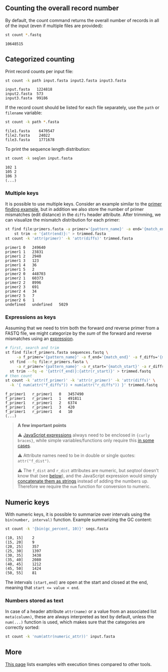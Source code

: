 ## Counting the overall record number

By default, the count command returns the overall number of records in all
of the input (even if multiple files are provided):

```bash
st count *.fastq
```

```
10648515
```

## Categorized counting


Print record counts per input file:

```bash
st count -k path input.fasta input2.fasta input3.fasta
```

```
input.fasta   1224818
input2.fasta  573
input3.fasta  99186
```

If the record count should be listed for each file separately, use the `path` or `filename`
variable:

```bash
st count -k path *.fasta
```
```
file1.fasta    6470547
file2.fasta    24022
file3.fasta    1771678
```

To print the sequence length distribution:

```bash
st count -k seqlen input.fasta
```
```
102 1
105 2
106 3
(...)
```

### Multiple keys

It is possible to use multiple keys.
Consider an example similar to the [primer finding example](find.md#multiple-patterns),
but in addition we also store the number of primer mismatches (edit distance)
in the `diffs` header attribute.
After trimming, we can visualize the mismatch distribution for each primer:

```bash
st find file:primers.fasta -a primer='{pattern_name}' -a end='{match_end}' -a diffs='{match_diffs}' sequences.fasta |
    st trim -e '{attr(end)}:' > trimmed.fasta
st count -k 'attr(primer)' -k 'attr(diffs)' trimmed.fasta
```
```
primer1	0	249640
primer1	1	23831
primer1	2	2940
primer1	3	123
primer1	4	36
primer1	5	2
primer2	0	448703
primer2	1	60373
primer2	2	8996
primer2	3	691
primer2	4	34
primer2	5	7
primer2	6	1
undefined	undefined	5029
```

### Expressions as keys

Assuming that we need to trim both the forward *and* reverse primer from a FASTQ
file, we might categorize by the *sum* of the forward and reverse mismatches
using an [expression](expressions.md).

```bash
# first, search and trim
st find file:f_primers.fasta sequences.fastq \
     -a f_primer='{pattern_name}' -a f_end='{match_end}' -a f_diffs='{match_diffs}' |
  st find --fq file:r_primers.fasta \
     -a r_primer='{pattern_name}' -a r_start='{match_start}' -a r_diffs='{match_diffs}' |
  st trim --fq -e '{attr(f_end)}:{attr(r_start)}' > trimmed.fastq
# then count
st count -k 'attr(f_primer)' -k 'attr(r_primer)' -k 'attr(diffs)' \
  -k '{ num(attr("f_diffs")) + num(attr("r_diffs")) }' trimmed.fastq
```
```
f_primer1	r_primer1	0	3457490
f_primer1	r_primer1	1	491811
f_primer1	r_primer1	2	6374
f_primer1	r_primer1	3	420
f_primer1	r_primer1	4	10
(...)
```

> **A few important points**
>
> ⚠ [JavaScript expressions](expressions.md) always need to be enclosed in
> `{curly braces}`, while simple variables/functions only require this
>  [in some cases](variables.md#use-of-braces).
>
> ⚠ Attribute names need to be in double or single quotes: `attr("f_dist")`.
>
> ⚠ The `f_dist` and `r_dist` attributes are numeric, but *seqtool* doesn't know
> that (see [below](#numbers-stored-as-text)), and the JavaScript expression would simply
> [concatenate them as strings](https://developer.mozilla.org/en-US/docs/Web/JavaScript/Language_overview#strings)
> instead of adding the numbers up. Therefore we require the `num` function
> for conversion to numeric.

## Numeric keys

With numeric keys, it is possible to summarize over intervals using the 
`bin(number, interval)` function. Example summarizing the GC content:

```bash
st count -k '{bin(gc_percent, 10)}' seqs.fasta
```
```
(10, 15]    2
(15, 20]    9
(20, 25]    357
(25, 30]    1397
(30, 35]    3438
(35, 40]    2080
(40, 45]    1212
(45, 50]    1424
(50, 55]    81
```

The intervals `(start,end]` are open at the start and
closed at the end, meaning that
`start <= value < end`.

### Numbers stored as text

In case of a header attribute `attr(name)` or a value from
an associated list `meta(column)`, these are always interpreted
as text by default, unless the `num(...)` function is used,
which makes sure that the categories are correctly sorted:

```bash
st count -k 'num(attr(numeric_attr))' input.fasta
```

## More

[This page](comparison.md#count) lists examples with execution times compared
to other tools.
